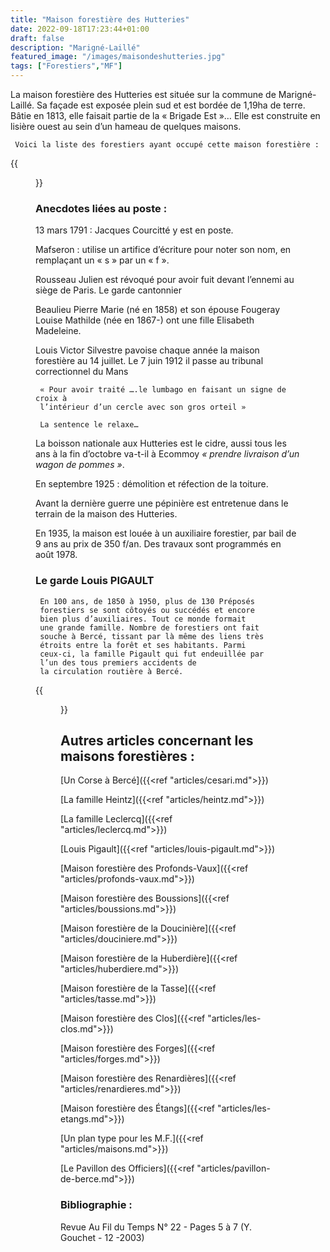```yaml
---
title: "Maison forestière des Hutteries"
date: 2022-09-18T17:23:44+01:00
draft: false
description: "Marigné-Laillé"
featured_image: "/images/maisondeshutteries.jpg"
tags: ["Forestiers","MF"]
---
```


La maison forestière des Hutteries est située sur la commune de Marigné-Laillé.
Sa façade est exposée plein sud et est bordée de 1,19ha de terre.
Bâtie en 1813, elle faisait partie de la « Brigade Est »… 
Elle est construite en lisière ouest au sein d’un hameau de quelques maisons.

     Voici la liste des forestiers ayant occupé cette maison forestière : 

{{<figure src="/images/articles/hutteries.jpg" title="Forestiers des Hutteries">}}

 ### Anecdotes liées au poste :
  
13 mars 1791 : Jacques Courcitté y est en poste.
  
Mafseron : utilise un artifice d’écriture pour noter son nom, en remplaçant un « s » par un « f ». 
  
Rousseau Julien est révoqué pour avoir fuit devant l’ennemi au siège de Paris. Le garde cantonnier 
  
Beaulieu Pierre Marie (né en 1858) et son épouse Fougeray Louise Mathilde (née en 1867-) ont une fille Elisabeth Madeleine. 
  
Louis Victor Silvestre pavoise chaque année la maison forestière au 14 juillet. 
Le 7 juin 1912 il passe au tribunal correctionnel du Mans 

     « Pour avoir traité ….le lumbago en faisant un signe de croix à 
     l’intérieur d’un cercle avec son gros orteil » 
     
     La sentence le relaxe… 
  
La boisson nationale aux Hutteries est le cidre, aussi tous les ans à la fin d’octobre 
  va-t-il à Ecommoy *« prendre livraison d’un wagon de pommes »*. 
  
En septembre 1925 : démolition et réfection de la toiture. 
  
Avant la dernière guerre une pépinière est entretenue dans le terrain de la maison des Hutteries. 
  
En 1935, la maison est louée à un auxiliaire forestier, par bail de 9 ans au prix de 350 f/an.
Des travaux sont programmés en août 1978. 

### Le garde Louis PIGAULT
     
     En 100 ans, de 1850 à 1950, plus de 130 Préposés 
     forestiers se sont côtoyés ou succédés et encore 
     bien plus d’auxiliaires. Tout ce monde formait 
     une grande famille. Nombre de forestiers ont fait
     souche à Bercé, tissant par là même des liens très
     étroits entre la forêt et ses habitants. Parmi 
     ceux-ci, la famille Pigault qui fut endeuillée par 
     l’un des tous premiers accidents de 
     la circulation routière à Bercé.     
     
{{<figure src="/images/articles/famille-pigault.jpg" title="Louis Pigault aux Hutteries">}}

## Autres articles concernant les maisons forestières : ## 

[Un Corse à Bercé]({{<ref "articles/cesari.md">}})
    
[La famille Heintz]({{<ref "articles/heintz.md">}})

[La famille Leclercq]({{<ref "articles/leclercq.md">}})

[Louis Pigault]({{<ref "articles/louis-pigault.md">}})

[Maison forestière des Profonds-Vaux]({{<ref "articles/profonds-vaux.md">}})

[Maison forestière des Boussions]({{<ref "articles/boussions.md">}})

[Maison forestière de la Doucinière]({{<ref "articles/douciniere.md">}})

[Maison forestière de la Huberdière]({{<ref "articles/huberdiere.md">}})

[Maison forestière de la Tasse]({{<ref "articles/tasse.md">}})

[Maison forestière des Clos]({{<ref "articles/les-clos.md">}})

[Maison forestière des Forges]({{<ref "articles/forges.md">}})

[Maison forestière des Renardières]({{<ref "articles/renardieres.md">}})

[Maison forestière des Étangs]({{<ref "articles/les-etangs.md">}})

[Un plan type pour les M.F.]({{<ref "articles/maisons.md">}})

[Le Pavillon des Officiers]({{<ref "articles/pavillon-de-berce.md">}})


 ### Bibliographie :
     
 Revue Au Fil du Temps N° 22  - Pages 5 à 7 (Y. Gouchet - 12 -2003)    

